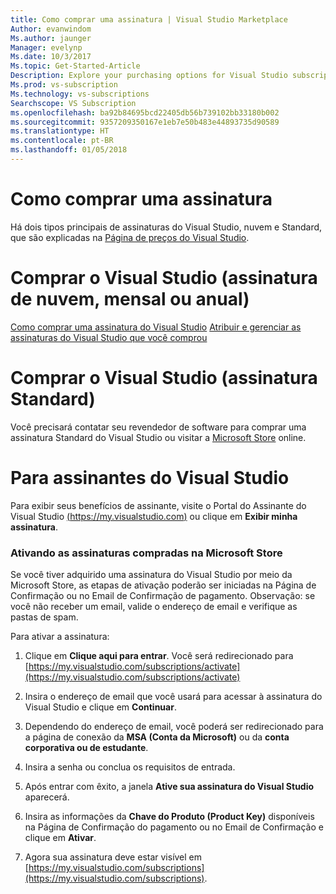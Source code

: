 ```yaml
---
title: Como comprar uma assinatura | Visual Studio Marketplace
Author: evanwindom
Ms.author: jaunger
Manager: evelynp
Ms.date: 10/3/2017
Ms.topic: Get-Started-Article
Description: Explore your purchasing options for Visual Studio subscriptions
Ms.prod: vs-subscription
Ms.technology: vs-subscriptions
Searchscope: VS Subscription
ms.openlocfilehash: ba92b84695bcd22405db56b739102bb33180b002
ms.sourcegitcommit: 9357209350167e1eb7e50b483e44893735d90589
ms.translationtype: HT
ms.contentlocale: pt-BR
ms.lasthandoff: 01/05/2018
---
```

#   <a name="how-to-buy-a-subscription"></a>Como comprar uma assinatura
Há dois tipos principais de assinaturas do Visual Studio, nuvem e Standard, que são explicadas na [Página de preços do Visual Studio](https://www.visualstudio.com/vs/pricing/).

# <a name="buy-visual-studio-cloud-subscription-either-monthly-or-annual"></a>Comprar o Visual Studio (assinatura de nuvem, mensal ou anual) 

[Como comprar uma assinatura do Visual Studio](https://docs.microsoft.com/vsts/billing/vs-subscriptions/buy-vs-subscriptions)
[Atribuir e gerenciar as assinaturas do Visual Studio que você comprou](https://docs.microsoft.com/vsts/billing/vs-subscriptions/manage-vs-subscriptions)

# <a name="buy-visual-studio-standard-subscription"></a>Comprar o Visual Studio (assinatura Standard)
Você precisará contatar seu revendedor de software para comprar uma assinatura Standard do Visual Studio ou visitar a [Microsoft Store](https://www.microsoft.com/store) online.

# <a name="for-visual-studio-subscribers"></a>Para assinantes do Visual Studio
Para exibir seus benefícios de assinante, visite o Portal do Assinante do Visual Studio [(https://my.visualstudio.com)](https://my.visualstudio.com) ou clique em **Exibir minha assinatura**.


### <a name="activating-subscriptions-purchased-through-the-microsoft-store"></a>Ativando as assinaturas compradas na Microsoft Store

Se você tiver adquirido uma assinatura do Visual Studio por meio da Microsoft Store, as etapas de ativação poderão ser iniciadas na Página de Confirmação ou no Email de Confirmação de pagamento. Observação: se você não receber um email, valide o endereço de email e verifique as pastas de spam.

Para ativar a assinatura: 

1. Clique em **Clique aqui para entrar**. Você será redirecionado para [https://my.visualstudio.com/subscriptions/activate](https://my.visualstudio.com/subscriptions/activate)

2. Insira o endereço de email que você usará para acessar à assinatura do Visual Studio e clique em **Continuar**.

3. Dependendo do endereço de email, você poderá ser redirecionado para a página de conexão da **MSA (Conta da Microsoft)** ou da **conta corporativa ou de estudante**. 

4. Insira a senha ou conclua os requisitos de entrada.
5. Após entrar com êxito, a janela **Ative sua assinatura do Visual Studio** aparecerá.
6. Insira as informações da **Chave do Produto (Product Key)** disponíveis na Página de Confirmação do pagamento ou no Email de Confirmação e clique em **Ativar**.

7. Agora sua assinatura deve estar visível em [https://my.visualstudio.com/subscriptions](https://my.visualstudio.com/subscriptions).